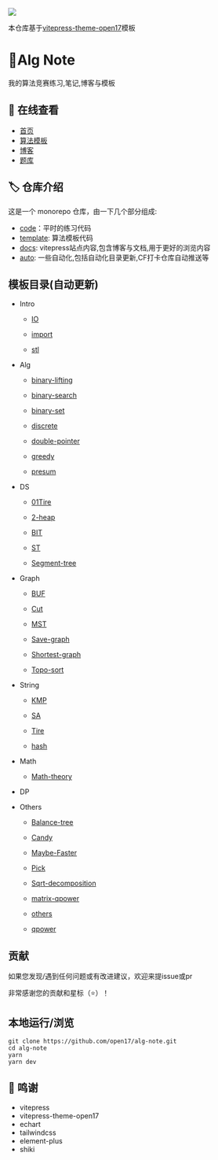 [![](https://cdn.jsdelivr.net/gh/open17/Pic/img/202405071712279.png)](https://vitepress.open17.vip/)

本仓库基于[vitepress-theme-open17](https://vitepress.open17.vip/)模板

# :bookmark_tabs:Alg Note
我的算法竞赛练习,笔记,博客与模板

## 🩵 在线查看

- [首页](https://alg.open17.vip/)
- [算法模板](https://alg.open17.vip/template/0-Intro/IO.html)
- [博客](https://alg.open17.vip/page/blog.html)
- [题库](https://alg.open17.vip/page/problems.html)

## 🏷️ 仓库介绍

这是一个 monorepo 仓库，由一下几个部分组成:
- [code](./code)：平时的练习代码
- [template](./template): 算法模板代码
- [docs](./docs/): vitepress站点内容,包含博客与文档,用于更好的浏览内容
- [auto](./auto): 一些自动化,包括自动化目录更新,CF打卡仓库自动推送等

## 模板目录(自动更新)

<!-- !menu start -->    
- Intro

   - [IO](https://alg.open17.vip/template/0-Intro/IO.html) 

   - [import](https://alg.open17.vip/template/0-Intro/import.html) 

   - [stl](https://alg.open17.vip/template/0-Intro/stl.html) 

- Alg

   - [binary-lifting](https://alg.open17.vip/template/1-Alg/binary-lifting.html) 

   - [binary-search](https://alg.open17.vip/template/1-Alg/binary-search.html) 

   - [binary-set](https://alg.open17.vip/template/1-Alg/binary-set.html) 

   - [discrete](https://alg.open17.vip/template/1-Alg/discrete.html) 

   - [double-pointer](https://alg.open17.vip/template/1-Alg/double-pointer.html) 

   - [greedy](https://alg.open17.vip/template/1-Alg/greedy.html) 

   - [presum](https://alg.open17.vip/template/1-Alg/presum.html) 

- DS

   - [01Tire](https://alg.open17.vip/template/2-DS/01Tire.html) 

   - [2-heap](https://alg.open17.vip/template/2-DS/2-heap.html) 

   - [BIT](https://alg.open17.vip/template/2-DS/BIT.html) 

   - [ST](https://alg.open17.vip/template/2-DS/ST.html) 

   - [Segment-tree](https://alg.open17.vip/template/2-DS/Segment-tree.html) 

- Graph

   - [BUF](https://alg.open17.vip/template/3-Graph/BUF.html) 

   - [Cut](https://alg.open17.vip/template/3-Graph/Cut.html) 

   - [MST](https://alg.open17.vip/template/3-Graph/MST.html) 

   - [Save-graph](https://alg.open17.vip/template/3-Graph/Save-graph.html) 

   - [Shortest-graph](https://alg.open17.vip/template/3-Graph/Shortest-graph.html) 

   - [Topo-sort](https://alg.open17.vip/template/3-Graph/Topo-sort.html) 

- String

   - [KMP](https://alg.open17.vip/template/4-String/KMP.html) 

   - [SA](https://alg.open17.vip/template/4-String/SA.html) 

   - [Tire](https://alg.open17.vip/template/4-String/Tire.html) 

   - [hash](https://alg.open17.vip/template/4-String/hash.html) 

- Math

   - [Math-theory](https://alg.open17.vip/template/5-Math/Math-theory.html) 

- DP

- Others

   - [Balance-tree](https://alg.open17.vip/template/7-Others/Balance-tree.html) 

   - [Candy](https://alg.open17.vip/template/7-Others/Candy.html) 

   - [Maybe-Faster](https://alg.open17.vip/template/7-Others/Maybe-Faster.html) 

   - [Pick](https://alg.open17.vip/template/7-Others/Pick.html) 

   - [Sqrt-decomposition](https://alg.open17.vip/template/7-Others/Sqrt-decomposition.html) 

   - [matrix-qpower](https://alg.open17.vip/template/7-Others/matrix-qpower.html) 

   - [others](https://alg.open17.vip/template/7-Others/others.html) 

   - [qpower](https://alg.open17.vip/template/7-Others/qpower.html) 
<!-- !menu end -->

## 贡献

如果您发现/遇到任何问题或有改进建议，欢迎来提issue或pr

非常感谢您的贡献和星标（⭐）！

## 本地运行/浏览

```shell
git clone https://github.com/open17/alg-note.git
cd alg-note
yarn
yarn dev
```

## 💝 鸣谢

- vitepress
- vitepress-theme-open17
- echart
- tailwindcss  
- element-plus
- shiki




































